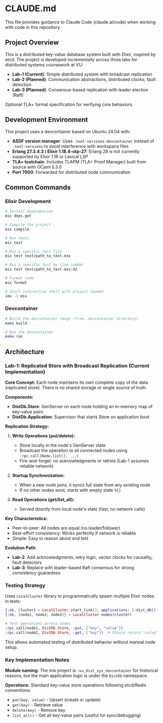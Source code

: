# CLAUDE.md

This file provides guidance to Claude Code (claude.ai/code) when working with code in this repository.

## Project Overview

This is a distributed key-value database system built with Elixir, inspired by etcd. The project is developed incrementally across three labs for distributed systems coursework at VU:

- **Lab-1 (Current)**: Simple distributed system with broadcast replication
- **Lab-2 (Planned)**: Communication abstractions, distributed clocks, fault detection
- **Lab-3 (Planned)**: Consensus-based replication with leader election (Raft)

Optional TLA+ formal specification for verifying core behaviors.

## Development Environment

This project uses a devcontainer based on Ubuntu 24.04 with:
- **ASDF version manager**: Uses `.tool-versions-devcontainer` instead of `.tool-versions` to avoid interference with workspace files
- **Erlang 27.3.4.3 / Elixir 1.18.4-otp-27**: Erlang 28 is not currently supported by Elixir 1.18 or Lexical LSP
- **TLA+ toolchain**: Includes TLAPM (TLA+ Proof Manager) built from source with OCaml 5.3.0
- **Port 7000**: Forwarded for distributed node communication

## Common Commands

### Elixir Development
```bash
# Install dependencies
mix deps.get

# Compile the project
mix compile

# Run tests
mix test

# Run a specific test file
mix test test/path_to_test.exs

# Run a specific test by line number
mix test test/path_to_test.exs:42

# Format code
mix format

# Start interactive shell with project loaded
iex -S mix
```

### Devcontainer
```bash
# Build the devcontainer image (from .devcontainer directory)
make build

# Run the devcontainer
make run
```

## Architecture

### Lab-1: Replicated Store with Broadcast Replication (Current Implementation)

**Core Concept:** Each node maintains its own complete copy of the data (replicated store). There is no shared storage or single source of truth.

**Components:**
- **DistDb.Store**: GenServer on each node holding an in-memory map of key-value pairs
- **DistDb.Application**: Supervisor that starts Store on application boot

**Replication Strategy:**

1. **Write Operations (put/delete):**
   - Store locally in the node's GenServer state
   - Broadcast the operation to all connected nodes using `:rpc.call(Node.list(), ...)`
   - Fire-and-forget: no acknowledgments or retries (Lab-1 assumes reliable network)

2. **Startup Synchronization:**
   - When a new node joins, it syncs full state from any existing node
   - If no other nodes exist, starts with empty state `%{}`

3. **Read Operations (get/list_all):**
   - Served directly from local node's state (fast, no network calls)

**Key Characteristics:**
- Peer-to-peer: All nodes are equal (no leader/follower)
- Best-effort consistency: Works perfectly if network is reliable
- Simple: Easy to reason about and test

**Evolution Path:**
- **Lab-2**: Add acknowledgments, retry logic, vector clocks for causality, fault detectors
- **Lab-3**: Replace with leader-based Raft consensus for strong consistency guarantees

### Testing Strategy

Uses `LocalCluster` library to programmatically spawn multiple Elixir nodes in tests:

```elixir
{:ok, cluster} = LocalCluster.start_link(3, applications: [:dist_db])
{:ok, [node1, node2, node3]} = LocalCluster.nodes(cluster)

# Test operations across nodes
:rpc.call(node1, DistDb.Store, :put, ["key", "value"])
:rpc.call(node2, DistDb.Store, :get, ["key"])  # Should return "value"
```

This allows automated testing of distributed behavior without manual node setup.

### Key Implementation Notes

**Module naming:** The mix project is `:vu_dist_sys_devcontainer` for historical reasons, but the main application logic is under the `DistDb` namespace.

**Operations:** Standard key-value store operations following etcd/Redis conventions:
- `put(key, value)` - Upsert (create or update)
- `get(key)` - Retrieve value
- `delete(key)` - Remove key
- `list_all()` - Get all key-value pairs (useful for sync/debugging)

